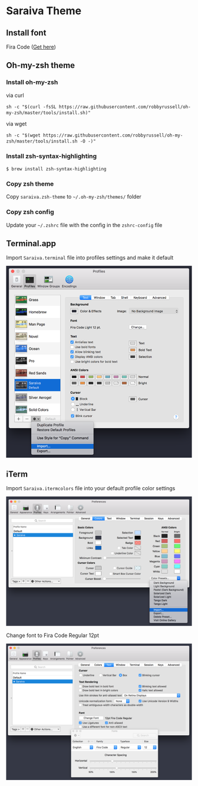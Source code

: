 # Saraiva Theme

## Install font

Fira Code ([Get here](https://github.com/tonsky/FiraCode))

## Oh-my-zsh theme

### Install oh-my-zsh

via curl

```
sh -c "$(curl -fsSL https://raw.githubusercontent.com/robbyrussell/oh-my-zsh/master/tools/install.sh)"
```

via wget

```
sh -c "$(wget https://raw.githubusercontent.com/robbyrussell/oh-my-zsh/master/tools/install.sh -O -)"
```

### Install zsh-syntax-highlighting

```
$ brew install zsh-syntax-highlighting
```


### Copy zsh theme

Copy `saraiva.zsh-theme` to `~/.oh-my-zsh/themes/` folder

### Copy zsh config

Update your `~/.zshrc` file with the config in the `zshrc-config` file

## Terminal.app

Import `Saraiva.terminal` file into profiles settings and make it default

![Terminal profile import](terminal-profile-import.png)

## iTerm

Import `Saraiva.itermcolors` file into your default profile color settings

![iTerm colors import](iterm-colors-import.png)

Change font to Fira Code Regular 12pt

![iTerm Fira Code Font](iterm-fira-code-font.png)
